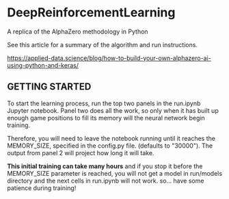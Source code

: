 # DeepReinforcementLearning
A replica of the AlphaZero methodology in Python

See this article for a summary of the algorithm and run instructions.

https://applied-data.science/blog/how-to-build-your-own-alphazero-ai-using-python-and-keras/


## GETTING STARTED
To start the learning process, run the top two panels in the run.ipynb Jupyter notebook. Panel two does all the work, so only when it has built up enough game positions to fill its memory will the neural network begin training.

Therefore, you will need to leave the notebook running until it reaches the MEMORY_SIZE, specified in the config.py file. (defaults to "30000"). The output from panel 2 will project how long it will take.

<strong>This initial training can take many hours</strong> and if you stop it before 
the MEMORY_SIZE parameter is reached, you will not get a model in run/models directory and 
the next cells in run.ipynb will not work. so... have some patience during training!
